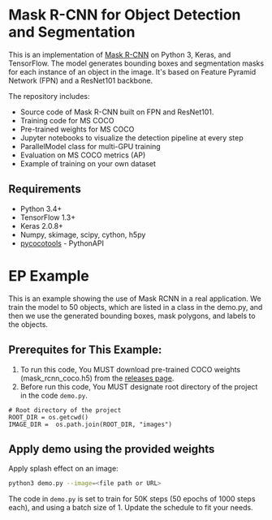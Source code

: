 <!--
waggle_topic=IGNORE
-->

# Mask R-CNN for Object Detection and Segmentation

This is an implementation of [Mask R-CNN](https://arxiv.org/abs/1703.06870) on Python 3, Keras, and TensorFlow. The model generates bounding boxes and segmentation masks for each instance of an object in the image. It's based on Feature Pyramid Network (FPN) and a ResNet101 backbone.

The repository includes:
* Source code of Mask R-CNN built on FPN and ResNet101.
* Training code for MS COCO
* Pre-trained weights for MS COCO
* Jupyter notebooks to visualize the detection pipeline at every step
* ParallelModel class for multi-GPU training
* Evaluation on MS COCO metrics (AP)
* Example of training on your own dataset


## Requirements
* Python 3.4+
* TensorFlow 1.3+
* Keras 2.0.8+
* Numpy, skimage, scipy, cython, h5py
* [pycocotools](https://github.com/cocodataset/cocoapi) - PythonAPI


# EP Example

This is an example showing the use of Mask RCNN in a real application.
We train the model to 50 objects, which are listed in a class in the demo.py,
and then we use the generated bounding boxes, mask polygons, and labels to the objects.

## Prerequites for This Example:
1. To run this code, You MUST download pre-trained COCO weights (mask_rcnn_coco.h5) from the [releases page](https://github.com/matterport/Mask_RCNN/releases).
2. Before run this code, You MUST designate root directory of the project in the code ```demo.py```.
```
# Root directory of the project
ROOT_DIR = os.getcwd()
IMAGE_DIR =  os.path.join(ROOT_DIR, "images")
```

## Apply demo using the provided weights
Apply splash effect on an image:

```bash
python3 demo.py --image=<file path or URL>
```

The code in `demo.py` is set to train for 50K steps (50 epochs of 1000 steps each), and using a batch size of 1.
Update the schedule to fit your needs.
